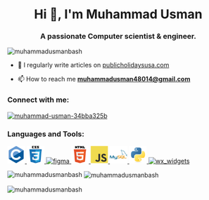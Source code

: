 <h1 align="center">Hi 👋, I'm Muhammad Usman</h1>
<h3 align="center">A passionate Computer scientist & engineer.</h3>

<p align="left"> <img src="https://komarev.com/ghpvc/?username=muhammadusmanbash&label=Profile%20views&color=0e75b6&style=flat" alt="muhammadusmanbash" /> </p>

- 📝 I regularly write articles on [publicholidaysusa.com](publicholidaysusa.com)

- 📫 How to reach me **muhammadusman48014@gmail.com**

<h3 align="left">Connect with me:</h3>
<p align="left">
<a href="https://linkedin.com/in/muhammad-usman-34bba325b" target="blank"><img align="center" src="https://raw.githubusercontent.com/rahuldkjain/github-profile-readme-generator/master/src/images/icons/Social/linked-in-alt.svg" alt="muhammad-usman-34bba325b" height="30" width="40" /></a>
</p>

<h3 align="left">Languages and Tools:</h3>
<p align="left"> <a href="https://www.cprogramming.com/" target="_blank" rel="noreferrer"> <img src="https://raw.githubusercontent.com/devicons/devicon/master/icons/c/c-original.svg" alt="c" width="40" height="40"/> </a> <a href="https://www.w3schools.com/css/" target="_blank" rel="noreferrer"> <img src="https://raw.githubusercontent.com/devicons/devicon/master/icons/css3/css3-original-wordmark.svg" alt="css3" width="40" height="40"/> </a> <a href="https://www.figma.com/" target="_blank" rel="noreferrer"> <img src="https://www.vectorlogo.zone/logos/figma/figma-icon.svg" alt="figma" width="40" height="40"/> </a> <a href="https://www.w3.org/html/" target="_blank" rel="noreferrer"> <img src="https://raw.githubusercontent.com/devicons/devicon/master/icons/html5/html5-original-wordmark.svg" alt="html5" width="40" height="40"/> </a> <a href="https://developer.mozilla.org/en-US/docs/Web/JavaScript" target="_blank" rel="noreferrer"> <img src="https://raw.githubusercontent.com/devicons/devicon/master/icons/javascript/javascript-original.svg" alt="javascript" width="40" height="40"/> </a> <a href="https://www.mysql.com/" target="_blank" rel="noreferrer"> <img src="https://raw.githubusercontent.com/devicons/devicon/master/icons/mysql/mysql-original-wordmark.svg" alt="mysql" width="40" height="40"/> </a> <a href="https://www.python.org" target="_blank" rel="noreferrer"> <img src="https://raw.githubusercontent.com/devicons/devicon/master/icons/python/python-original.svg" alt="python" width="40" height="40"/> </a> <a href="https://www.wxwidgets.org/" target="_blank" rel="noreferrer"> <img src="https://upload.wikimedia.org/wikipedia/commons/b/bb/WxWidgets.svg" alt="wx_widgets" width="40" height="40"/> </a> </p>

<p><img align="left" src="https://github-readme-stats.vercel.app/api/top-langs?username=muhammadusmanbash&show_icons=true&locale=en&layout=compact" alt="muhammadusmanbash" /></p>

<p>&nbsp;<img align="center" src="https://github-readme-stats.vercel.app/api?username=muhammadusmanbash&show_icons=true&locale=en" alt="muhammadusmanbash" /></p>

<p><img align="center" src="https://github-readme-streak-stats.herokuapp.com/?user=muhammadusmanbash&" alt="muhammadusmanbash" /></p>
